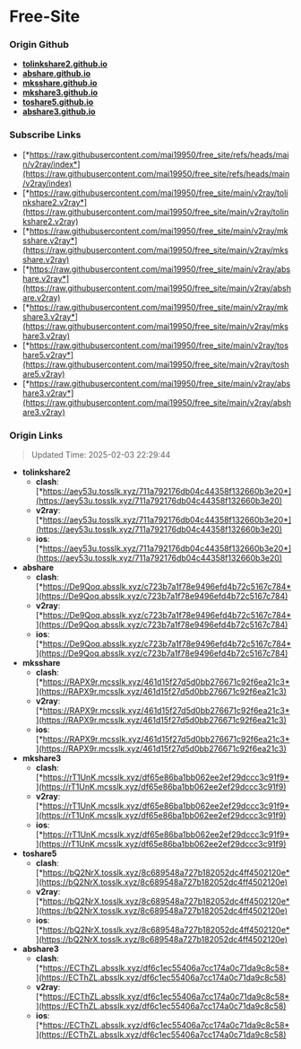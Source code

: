 # Free-Site

### Origin Github

- [**tolinkshare2.github.io**](https://github.com/tolinkshare2/tolinkshare2.github.io)
- [**abshare.github.io**](https://github.com/abshare/abshare.github.io)
- [**mksshare.github.io**](https://github.com/mksshare/mksshare.github.io)
- [**mkshare3.github.io**](https://github.com/mkshare3/mkshare3.github.io)
- [**toshare5.github.io**](https://github.com/toshare5/toshare5.github.io)
- [**abshare3.github.io**](https://github.com/abshare3/abshare3.github.io)

### Subscribe Links

- [*https://raw.githubusercontent.com/mai19950/free_site/refs/heads/main/v2ray/index*](https://raw.githubusercontent.com/mai19950/free_site/refs/heads/main/v2ray/index)
- [*https://raw.githubusercontent.com/mai19950/free_site/main/v2ray/tolinkshare2.v2ray*](https://raw.githubusercontent.com/mai19950/free_site/main/v2ray/tolinkshare2.v2ray)
- [*https://raw.githubusercontent.com/mai19950/free_site/main/v2ray/mksshare.v2ray*](https://raw.githubusercontent.com/mai19950/free_site/main/v2ray/mksshare.v2ray)
- [*https://raw.githubusercontent.com/mai19950/free_site/main/v2ray/abshare.v2ray*](https://raw.githubusercontent.com/mai19950/free_site/main/v2ray/abshare.v2ray)
- [*https://raw.githubusercontent.com/mai19950/free_site/main/v2ray/mkshare3.v2ray*](https://raw.githubusercontent.com/mai19950/free_site/main/v2ray/mkshare3.v2ray)
- [*https://raw.githubusercontent.com/mai19950/free_site/main/v2ray/toshare5.v2ray*](https://raw.githubusercontent.com/mai19950/free_site/main/v2ray/toshare5.v2ray)
- [*https://raw.githubusercontent.com/mai19950/free_site/main/v2ray/abshare3.v2ray*](https://raw.githubusercontent.com/mai19950/free_site/main/v2ray/abshare3.v2ray)

### Origin Links

> Updated Time: 2025-02-03 22:29:44

- **tolinkshare2**
  - **clash**: [*https://aey53u.tosslk.xyz/711a792176db04c44358f132660b3e20*](https://aey53u.tosslk.xyz/711a792176db04c44358f132660b3e20)
  - **v2ray**: [*https://aey53u.tosslk.xyz/711a792176db04c44358f132660b3e20*](https://aey53u.tosslk.xyz/711a792176db04c44358f132660b3e20)
  - **ios**: [*https://aey53u.tosslk.xyz/711a792176db04c44358f132660b3e20*](https://aey53u.tosslk.xyz/711a792176db04c44358f132660b3e20)
- **abshare**
  - **clash**: [*https://De9Qoq.absslk.xyz/c723b7a1f78e9496efd4b72c5167c784*](https://De9Qoq.absslk.xyz/c723b7a1f78e9496efd4b72c5167c784)
  - **v2ray**: [*https://De9Qoq.absslk.xyz/c723b7a1f78e9496efd4b72c5167c784*](https://De9Qoq.absslk.xyz/c723b7a1f78e9496efd4b72c5167c784)
  - **ios**: [*https://De9Qoq.absslk.xyz/c723b7a1f78e9496efd4b72c5167c784*](https://De9Qoq.absslk.xyz/c723b7a1f78e9496efd4b72c5167c784)
- **mksshare**
  - **clash**: [*https://RAPX9r.mcsslk.xyz/461d15f27d5d0bb276671c92f6ea21c3*](https://RAPX9r.mcsslk.xyz/461d15f27d5d0bb276671c92f6ea21c3)
  - **v2ray**: [*https://RAPX9r.mcsslk.xyz/461d15f27d5d0bb276671c92f6ea21c3*](https://RAPX9r.mcsslk.xyz/461d15f27d5d0bb276671c92f6ea21c3)
  - **ios**: [*https://RAPX9r.mcsslk.xyz/461d15f27d5d0bb276671c92f6ea21c3*](https://RAPX9r.mcsslk.xyz/461d15f27d5d0bb276671c92f6ea21c3)
- **mkshare3**
  - **clash**: [*https://rT1UnK.mcsslk.xyz/df65e86ba1bb062ee2ef29dccc3c91f9*](https://rT1UnK.mcsslk.xyz/df65e86ba1bb062ee2ef29dccc3c91f9)
  - **v2ray**: [*https://rT1UnK.mcsslk.xyz/df65e86ba1bb062ee2ef29dccc3c91f9*](https://rT1UnK.mcsslk.xyz/df65e86ba1bb062ee2ef29dccc3c91f9)
  - **ios**: [*https://rT1UnK.mcsslk.xyz/df65e86ba1bb062ee2ef29dccc3c91f9*](https://rT1UnK.mcsslk.xyz/df65e86ba1bb062ee2ef29dccc3c91f9)
- **toshare5**
  - **clash**: [*https://bQ2NrX.tosslk.xyz/8c689548a727b182052dc4ff4502120e*](https://bQ2NrX.tosslk.xyz/8c689548a727b182052dc4ff4502120e)
  - **v2ray**: [*https://bQ2NrX.tosslk.xyz/8c689548a727b182052dc4ff4502120e*](https://bQ2NrX.tosslk.xyz/8c689548a727b182052dc4ff4502120e)
  - **ios**: [*https://bQ2NrX.tosslk.xyz/8c689548a727b182052dc4ff4502120e*](https://bQ2NrX.tosslk.xyz/8c689548a727b182052dc4ff4502120e)
- **abshare3**
  - **clash**: [*https://ECThZL.absslk.xyz/df6c1ec55406a7cc174a0c71da9c8c58*](https://ECThZL.absslk.xyz/df6c1ec55406a7cc174a0c71da9c8c58)
  - **v2ray**: [*https://ECThZL.absslk.xyz/df6c1ec55406a7cc174a0c71da9c8c58*](https://ECThZL.absslk.xyz/df6c1ec55406a7cc174a0c71da9c8c58)
  - **ios**: [*https://ECThZL.absslk.xyz/df6c1ec55406a7cc174a0c71da9c8c58*](https://ECThZL.absslk.xyz/df6c1ec55406a7cc174a0c71da9c8c58)
